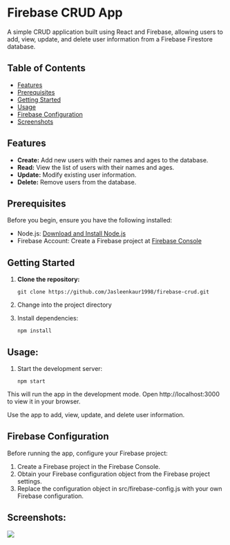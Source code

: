 # Firebase CRUD App

A simple CRUD application built using React and Firebase, allowing users to add, view, update, and delete user information from a Firebase Firestore database.

## Table of Contents

- [Features](#features)
- [Prerequisites](#prerequisites)
- [Getting Started](#getting-started)
- [Usage](#usage)
- [Firebase Configuration](#firebase-configuration)
- [Screenshots](#screenshots)

## Features

- **Create:** Add new users with their names and ages to the database.
- **Read:** View the list of users with their names and ages.
- **Update:** Modify existing user information.
- **Delete:** Remove users from the database.

## Prerequisites

Before you begin, ensure you have the following installed:

- Node.js: [Download and Install Node.js](https://nodejs.org/)
- Firebase Account: Create a Firebase project at [Firebase Console](https://console.firebase.google.com/)

## Getting Started

1. **Clone the repository:**

   ```
   git clone https://github.com/Jasleenkaur1998/firebase-crud.git
    ```

2. Change into the project directory
3. Install dependencies:

   ```
   npm install
   ```

## Usage:

1. Start the development server:
    ```
    npm start
    ```
This will run the app in the development mode. Open http://localhost:3000 to view it in your browser.

Use the app to add, view, update, and delete user information.

## Firebase Configuration
Before running the app, configure your Firebase project:

1. Create a Firebase project in the Firebase Console.
2. Obtain your Firebase configuration object from the Firebase project settings.
3. Replace the configuration object in src/firebase-config.js with your own Firebase configuration.

## Screenshots:

<img src="./src/Assets/Screenshot.png">